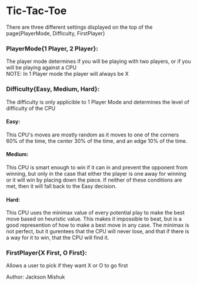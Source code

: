 # Tic-Tac-Toe

There are three different settings displayed on the top of the page{PlayerMode, Difficulty, FirstPlayer}

### PlayerMode{1 Player, 2 Player}:
The player mode determines if you will be playing with two players, or if you will be playing against a CPU  
NOTE: In 1 Player mode the player will always be X

### Difficulty{Easy, Medium, Hard}:
The difficulty is only applicible to 1 Player Mode and determines the level of difficulty of the CPU
    
#### Easy:   
This CPU's moves are mostly random as it moves to one of the corners 60% of the time, the center 30% of the time, and an edge 10% of the time.

#### Medium: 
This CPU is smart enough to win if it can in and prevent the opponent from winning, but only in the case that either the player is one away for
winning or it will win by placing down the piece. If neither of these conditions are met, then it will fall back to the Easy decision.

#### Hard:   
This CPU uses the minimax value of every potential play to make the best move based on heuristic value. This makes it impossible to beat, but
is a good represention of how to make a best move in any case. The minimax is not perfect, but it gurentees that the CPU will never lose, and that 
if there is a way for it to win, that the CPU will find it.

### FirstPlayer{X First, O First}:
Allows a user to pick if they want X or O to go first


Author: Jackson Mishuk
